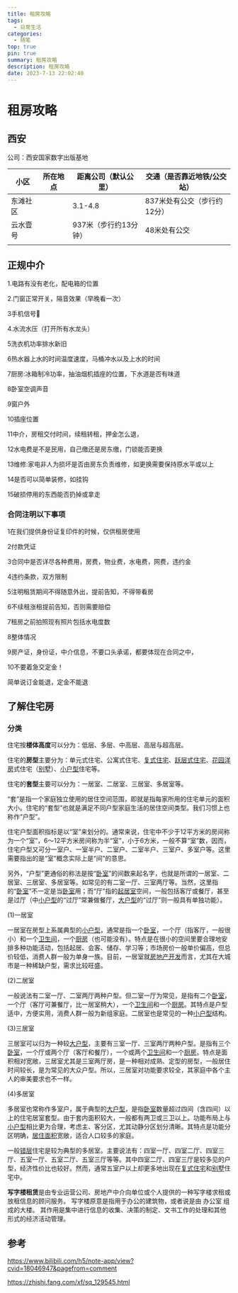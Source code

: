 ```yaml
---
title: 租房攻略
tags:
  - 日常生活
categories: 
  - 随笔
top: true
pin: true
summary: 租房攻略
description: 租房攻略
date: 2023-7-13 22:02:40
---
```




# 租房攻略



## 西安

公司：西安国家数字出版基地

| 小区     | 所在地点 | 距离公司（默认公里）  | 交通（是否靠近地铁/公交站） |
| -------- | -------- | --------------------- | --------------------------- |
| 东滩社区 |          | 3.1-4.8               | 837米处有公交（步行约12分） |
| 云水壹号 |          | 937米（步行约13分钟） | 48米处有公交                |
|          |          |                       |                             |



## 正规中介

1.电路有没有老化，配电箱的位置

2.门窗正常开关，隔音效果（早晚看一次）

3手机信号📶

4.水流水压（打开所有水龙头）

5洗衣机功率排水新旧

6热水器上水的时间温度速度，马桶冲水以及上水的时间

7厨房:冰箱制冷功率，抽油烟机插座的位置，下水道是否有味道

8卧室空调声音

9窗户外

10插座位置

11中介，房租交付时间，续租转租，押金怎么退，

12水电费是不是民用，自己缴还是房东缴，门锁能否更换

13维修:家电非人为损坏是否由房东负责维修，如更换需要保持原水平或以上

14是否可以简单装修，如挂钩

15破损停用的东西能否扔掉或拿走



### 合同注明以下事项

1在我们提供身份证复印件的时候，仅供租房使用

2付款凭证

3合同中是否详尽各种费用，房费，物业费，水电费，网费，违约金

4违约条款，双方限制

5注明租赁期间不得随意外出，提前告知，不得带看房

6不续租涨租提前告知，否则需要赔偿

7租房之前拍照现有照片包括水电度数

8整体情况

9房产证，身份证，中介信息，不要口头承诺，都要体现在合同之中，

10不要着急交定金！



简单说订金能退，定金不能退



## 了解住宅房

### 分类

住宅按**楼体高度**可以分为：低层、多层、中高层、高层与超高层。

住宅的**房型**主要分为：单元式住宅、公寓式住宅、[复式住宅](https://baike.fang.com/item/复式住宅/1536204)、[跃层式住宅](https://baike.fang.com/item/跃层式住宅/5950218)、[花园洋房](https://baike.fang.com/item/花园洋房/1536131)式住宅（[别墅](https://baike.fang.com/item/别墅/5953464)）、[小户型](https://baike.fang.com/item/小户型/1538723)住宅等。

住宅的**套型**主要可以分为：一居室、二居室、三居室、多居室等。

“套”是指一个家庭独立使用的居住空间范围，即就是指每家所用的住宅单元的面积大小。住宅的“套型”也就是满足不同户型家庭生活的居住空间类型。我们习惯上也称作“户型”。

住宅户型面积指标是以“室”来划分的。通常来说，住宅中不少于12平方米的房间称为一个“室”，6～12平方米房间称为半“室”，小于6方米，一般不算“室”数，因而，住宅户型又可分一室户、一室半户、二室户、二室半户、三室户、多室户等。这里需要指出的是“室”概念实际上是“间”的意思。

另外，“户型”更通俗的称法是按“[卧室](https://baike.fang.com/item/卧室/5950332)”的间数来起名字，也就是所谓的一居室、二居室、三居室、多居室等。如常见的有二室一厅、三室两厅等。当然，这里指的“[卧室](https://baike.fang.com/item/卧室/5950332)”不一定是当[卧室](https://baike.fang.com/item/卧室/5950332)用；而“厅”指的[起居室](https://baike.fang.com/item/起居室/2094127)空间，一般包括客厅或餐厅，甚至是过厅（中[小户型](https://baike.fang.com/item/小户型/1538723)的“过厅”常兼做餐厅，[大户型](https://baike.fang.com/item/大户型/1536195)的“过厅”则一般具有单独功能）。

(1)一居室

一居室在房型上系属典型的[小户型](https://baike.fang.com/item/小户型/1538723)，通常是指一个[卧室](https://baike.fang.com/item/卧室/5950332)，一个厅（指客厅，一般很小）和一个[卫生间](https://baike.fang.com/item/卫生间/5950335)，一个[厨房](https://baike.fang.com/item/厨房/5950331)（也可能没有）。特点是在很小的空间里要合理地安排多种功能活动，包括起居、会客、储存、学习等；市场房价一般单价偏高，但总价较低，消费人群一般为单身一族。目前，一居室就[房地产开发](https://baike.fang.com/item/房地产开发/2022773)而言，尤其在大城市是一种稀缺户型，需求比较旺盛。

(2)二居室

一般说法有二室一厅、二室两厅两种户型。但二室一厅为常见，是指有二个[卧室](https://baike.fang.com/item/卧室/5950332)，一个厅（客厅可兼餐厅，比一居室稍大），一个[卫生间](https://baike.fang.com/item/卫生间/5950335)和一个[厨房](https://baike.fang.com/item/厨房/5950331)。其特点是户型适中，方便实用，消费人群一般为新组家庭。二居室也是常见的一种[小户型](https://baike.fang.com/item/小户型/1538723)结构。

(3)三居室

三居室可以归为一种较[大户型](https://baike.fang.com/item/大户型/1536195)，主要有三室一厅、三室两厅两种户型。是指有三个[卧室](https://baike.fang.com/item/卧室/5950332)，一个厅或两个厅（客厅和餐厅），一个或两个[卫生间](https://baike.fang.com/item/卫生间/5950335)和一个[厨房](https://baike.fang.com/item/厨房/5950331)。特点是面积相对宽敞，三居室尤其是三室两厅房，是一种相对成熟、定型的房型，一般居住时间较长，是为常见的大众户型。所以，三居室对功能要求较全，其家庭中各个主人的审美要求也不一样。

(4)多居室

多居室也常称作多室户，属于典型的[大户型](https://baike.fang.com/item/大户型/1536195)，是指[卧室](https://baike.fang.com/item/卧室/5950332)数量超过四间（含四间）以上的住宅居室套型。由于套内面积较大，一般都有两卫或三卫以上。功能布局上与[小户型](https://baike.fang.com/item/小户型/1538723)相比更为合理，考虑主、客分区，尤其动静分区划分清晰。其特点是功能分区明确，[居住面积](https://baike.fang.com/item/居住面积/5950219)宽敞，适合人口较多的家庭。

一般[错层](https://baike.fang.com/item/错层/2092217)住宅是较为典型的多居室。主要说法有：四室一厅、四室二厅、四室三厅、五室一厅、五室二厅、五室三厅等等。其中四室二厅、四室三厅是较多见的户型，经济性价比也较好。然而，通常五室户以上却更多地出现在[复式住宅](https://baike.fang.com/item/复式住宅/1536204)和[别墅](https://baike.fang.com/item/别墅/5953464)住宅中。



**写字楼租赁**是由专业运营公司、房地产中介向单位或个人提供的一种写字楼求租或放租信息的顾问服务。 写字楼原意是指用于办公的建筑物，或者说是由 办公室 组成的大楼。 其作用是集中进行信息的收集、决策的制定、文书工作的处理和其他形式的经济活动管理。





## 参考

https://www.bilibili.com/h5/note-app/view?cvid=18046947&pagefrom=comment

https://zhishi.fang.com/xf/sq_129545.html